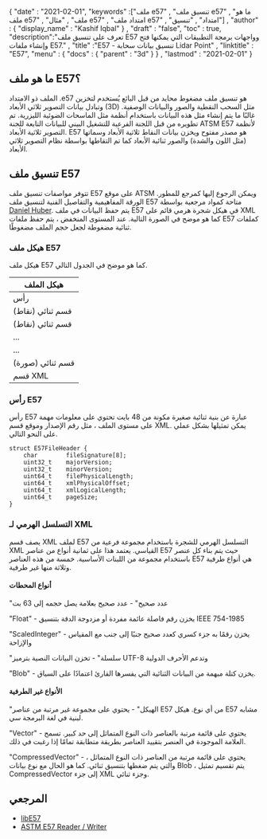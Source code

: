 {
  "date" : "2021-02-01",
  "keywords" :["ملف e57" , "تنسيق ملف e57" , "ما هو ملف e57" , "ملف" , "مثال e57" , "امتداد ملف e57" , "امتداد" , "تنسيق"] ,
  "author" : {
    "display_name" : "Kashif Iqbal"
} ,
  "draft" : "false",
  "toc" : true,
  "description":"تعرف على تنسيق ملف E57 وواجهات برمجة التطبيقات التي يمكنها فتح وإنشاء ملفات E57." ,
  "title" :"E57 - تنسيق بيانات سحابة Lidar Point" ,
  "linktitle" : "E57",
  "menu" : {
    "docs" : {
      "parent" : "3d"
}
} ,
  "lastmod" : "2021-02-01"
}

## ما هو ملف E57؟

الملف ذو الامتداد .e57 هو تنسيق ملف مضغوط محايد من قبل البائع يُستخدم لتخزين وتبادل بيانات التصوير ثلاثي الأبعاد (3D) مثل السحب النقطية والصور والبيانات الوصفية. غالبًا ما يتم إنشاء مثل هذه البيانات باستخدام أنظمة مثل الماسحات الضوئية الليزرية. تم تطويره من قبل اللجنة الفرعية للتشغيل البيني للبيانات التابعة للجنة ATSM E57 لأنظمة التصوير ثلاثية الأبعاد. E57 هو مصدر مفتوح ويخزن بيانات النقاط ثلاثية الأبعاد وسماتها (مثل اللون والشدة) والصور ثنائية الأبعاد كما تم التقاطها بواسطة نظام التصوير ثلاثي الأبعاد.

## تنسيق ملف E57

تتوفر مواصفات تنسيق ملف E57 على موقع ATSM ويمكن الرجوع إليها كمرجع للمطور. الورقة المفاهيمية والتفاصيل الفنية لتنسيق ملف E57 متاحة كمواد مرجعية بواسطة [Daniel Huber](https://paulbourke.net/dataformats/e57/2011-huber-e57-v3.pdf). يتم حفظ البيانات في ملف E57 في هيكل شجرة هرمي قائم على XML كما هو موضح في الصورة التالية. عند المستوى المنخفض ، يتم حفظ ملفات E57 كملفات ثنائية مضغوطة لجعل حجم الملف مضغوطًا.

### هيكل ملف E57

هيكل ملف E57 كما هو موضح في الجدول التالي.

| هيكل الملف |
---|
| رأس |
| قسم ثنائي (نقاط) |
| قسم ثنائي (نقاط) |
| ... |
| ... |
| قسم ثنائي (صورة) |
| قسم XML |

### رأس E57

رأس E57 عبارة عن بنية ثنائية صغيرة مكونة من 48 بايت تحتوي على معلومات مهمة على مستوى الملف ، مثل رقم الإصدار وموقع قسم XML. يمكن تمثيلها بشكل عملي على النحو التالي.

```
struct E57FileHeader {
    char        fileSignature[8];
    uint32_t    majorVersion;
    uint32_t    minorVersion;
    uint64_t    filePhysicalLength;
    uint64_t    xmlPhysicalOffset;
    uint64_t    xmlLogicalLength;
    uint64_t    pageSize;
}
```

### التسلسل الهرمي لـ XML

يصف قسم XML لملف E57 التسلسل الهرمي للشجرة باستخدام مجموعة فرعية من XML القياسي. يعتمد هذا على ثمانية أنواع من عناصر E57 حيث يتم بناء كل عنصر باستخدام مجموعة من اللبنات الأساسية. خمسة من هذه العناصر E57 هي أنواع طرفية وثلاثة منها غير طرفية.

#### أنواع المحطات

"عدد صحيح" - عدد صحيح بعلامة يصل حجمه إلى 63 بت

"Float" - يخزن رقم فاصلة عائمة مفردة أو مزدوجة الدقة بتنسيق IEEE 754-1985

"ScaledInteger" - يخزن رقمًا به جزء كسري كعدد صحيح جنبًا إلى جنب مع المقياس والإزاحة

"سلسلة" - تخزن البيانات النصية بترميز UTF-8 وتدعم الأحرف الدولية

"Blob" - يخزن كتلة مبهمة من البيانات الثنائية التي يفسرها القارئ اعتمادًا على السياق.

#### الأنواع غير الطرفية

"الهيكل" - يحتوي على مجموعة غير مرتبة من عناصر E57 من أي نوع. هيكل E57 مشابه لبنية في لغة البرمجة سي.

"Vector" - يحتوي على قائمة مرتبة بالعناصر ذات النوع المتماثل إلى حد كبير. تسمح العلامة الموجودة في العنصر بتقييد العناصر بطريقة متطابقة تمامًا إذا رغبت في ذلك.

"CompressedVector" - يحتوي على قائمة مرتبة من العناصر ذات النوع المتماثل ، والتي يتم ضغطها بتنسيق ثنائي. كما هو الحال مع نوع بيانات Blob ، يتم تقسيم تمثيل CompressedVector إلى جزء XML وجزء ثنائي.

## المرجعي

* [libE57](http://www.libe57.org/)
* [ASTM E57 Reader / Writer](https://docs.safe.com/fme/html/FME_Desktop_Documentation/FME_ReadersWriters/e57/e57.htm#:~:text=Overview،are٪20structured٪20as٪20a٪20tree. )

